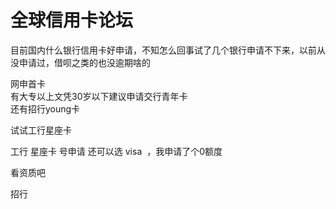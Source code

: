 # 全球信用卡论坛


目前国内什么银行信用卡好申请，不知怎么回事试了几个银行申请不下来，以前从没申请过，借呗之类的也没逾期啥的

网申首卡<br />
有大专以上文凭30岁以下建议申请交行青年卡<br />
还有招行young卡<br />


试试工行星座卡

工行 星座卡 号申请 还可以选 visa&nbsp;&nbsp;，我申请了个0额度

看资质吧

招行
